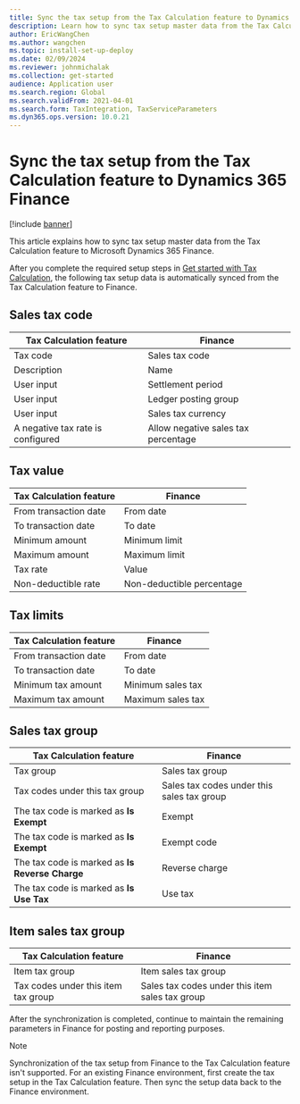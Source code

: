 ```yaml
---
title: Sync the tax setup from the Tax Calculation feature to Dynamics 365 Finance
description: Learn how to sync tax setup master data from the Tax Calculation feature to Microsoft Dynamics 365 Finance, including an overview on sales tax codes.
author: EricWangChen
ms.author: wangchen
ms.topic: install-set-up-deploy
ms.date: 02/09/2024
ms.reviewer: johnmichalak
ms.collection: get-started
audience: Application user
ms.search.region: Global
ms.search.validFrom: 2021-04-01
ms.search.form: TaxIntegration, TaxServiceParameters
ms.dyn365.ops.version: 10.0.21
---
```


# Sync the tax setup from the Tax Calculation feature to Dynamics 365 Finance

[!include [banner](../../includes/banner.md)]

This article explains how to sync tax setup master data from the Tax Calculation feature to Microsoft Dynamics 365 Finance.

After you complete the required setup steps in [Get started with Tax Calculation](global-get-started-with-tax-calculation-service.md), the following tax setup data is automatically synced from the Tax Calculation feature to Finance.

## Sales tax code

| Tax Calculation feature           | Finance                             |
| --------------------------------- | ----------------------------------- |
| Tax code                          | Sales tax code                      |
| Description                       | Name                                |
| User input                        | Settlement period                   |
| User input                        | Ledger posting group                |
| User input                        | Sales tax currency                  |
| A negative tax rate is configured | Allow negative sales tax percentage |

## Tax value

| Tax Calculation feature | Finance                   |
| ----------------------- | ------------------------- |
| From transaction date   | From date                 |
| To transaction date     | To date                   |
| Minimum amount          | Minimum limit             |
| Maximum amount          | Maximum limit             |
| Tax rate                | Value                     |
| Non-deductible rate     | Non-deductible percentage |

## Tax limits

| Tax Calculation feature | Finance           |
| ----------------------- | ----------------- |
| From transaction date   | From date         |
| To transaction date     | To date           |
| Minimum tax amount      | Minimum sales tax |
| Maximum tax amount      | Maximum sales tax |

## Sales tax group

| Tax Calculation feature                         | Finance                                    |
| ----------------------------------------------- | ------------------------------------------ |
| Tax group                                       | Sales tax group                            |
| Tax codes under this tax group                  | Sales tax codes under this sales tax group |
| The tax code is marked as **Is Exempt**         | Exempt                                     |
| The tax code is marked as **Is Exempt**         | Exempt code                                |
| The tax code is marked as **Is Reverse Charge** | Reverse charge                             |
| The tax code is marked as **Is Use Tax**        | Use tax                                    |

## Item sales tax group

| Tax Calculation feature             | Finance                                         |
| ----------------------------------- | ----------------------------------------------- |
| Item tax group                      | Item sales tax group                            |
| Tax codes under this item tax group | Sales tax codes under this item sales tax group |

After the synchronization is completed, continue to maintain the remaining parameters in Finance for posting and reporting purposes.

> [!NOTE]
> Synchronization of the tax setup from Finance to the Tax Calculation feature isn't supported. For an existing Finance environment, first create the tax setup in the Tax Calculation feature. Then sync the setup data back to the Finance environment.
